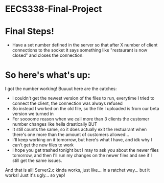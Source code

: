 # EECS338-Final-Project

# Final Steps!

* Have a set number defined in the server so that after X number of client connections to
the socket it says something like "restaurant is now closed" and closes the connection. 


# So here's what's up: 
I got the number working! Buuuut here are the catches:
* I couldn't get the newest version of the files to run, everytime I tried to connect the client, the connection was always refused
* So instead I worked on the old file, so the file I uploaded is from our beta version we turned in
* For soooome reason when we call more than 3 clients the customer number changes like hella drastically BUT
* It still counts the same, so it does actually exit the restuarant when there's one more than the amount of customers allowed...
* I'll keep working on it tomorrow, but here's what I have, and idk why I can't get the new files to work
* I hope you get trashed tonight but I may to ask you about the newer files tomorrow, and then I'll run my changes on the newer files and see if I still get the same issues.

And that is all! Server2.c kinda works, just like... in a ratchet way... but it works! Just it's ugly... so yep! 
